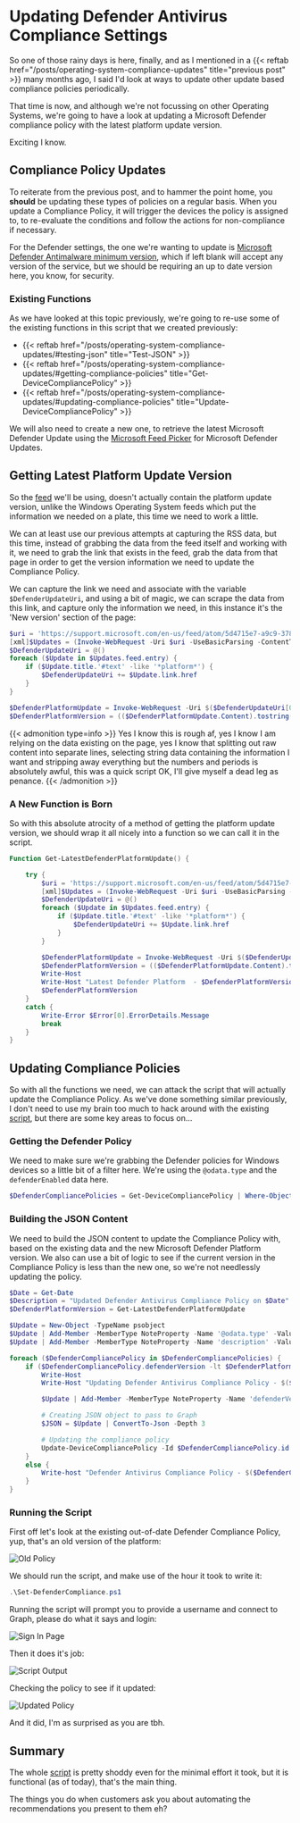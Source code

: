 # Updating Defender Antivirus Compliance Settings


So one of those rainy days is here, finally, and as I mentioned in a {{< reftab href="/posts/operating-system-compliance-updates" title="previous post" >}} many months ago, I said I'd look at ways to update other update based compliance policies periodically.

That time is now, and although we're not focussing on other Operating Systems, we're going to have a look at updating a Microsoft Defender compliance policy with the latest platform update version.

Exciting I know.

## Compliance Policy Updates

To reiterate from the previous post, and to hammer the point home, you **should** be updating these types of policies on a regular basis. When you update a Compliance Policy, it will trigger the devices the policy is assigned to, to re-evaluate the conditions and follow the actions for non-compliance if necessary.

For the Defender settings, the one we're wanting to update is [Microsoft Defender Antimalware minimum version](https://learn.microsoft.com/en-us/mem/intune/protect/compliance-policy-create-windows#defender), which if left blank will accept any version of the service, but we should be requiring an up to date version here, you know, for security.

### Existing Functions

As we have looked at this topic previously, we're going to re-use some of the existing functions in this script that we created previously:

- {{< reftab href="/posts/operating-system-compliance-updates/#testing-json" title="Test-JSON" >}}
- {{< reftab href="/posts/operating-system-compliance-updates/#getting-compliance-policies" title="Get-DeviceCompliancePolicy" >}}
- {{< reftab href="/posts/operating-system-compliance-updates/#updating-compliance-policies" title="Update-DeviceCompliancePolicy" >}}

We will also need to create a new one, to retrieve the latest Microsoft Defender Update using the [Microsoft Feed Picker](https://support.microsoft.com/en-us/rss-feed-picker) for Microsoft Defender Updates.

## Getting Latest Platform Update Version

So the [feed](https://support.microsoft.com/en-us/feed/atom/5d4715e7-a9c9-378e-3f83-fd410db4ef0a) we'll be using, doesn't actually contain the platform update version, unlike the Windows Operating System feeds which put the information we needed on a plate, this time we need to work a little.

We can at least use our previous attempts at capturing the RSS data, but this time, instead of grabbing the data from the feed itself and working with it, we need to grab the link that exists in the feed, grab the data from that page in order to get the version information we need to update the Compliance Policy.

We can capture the link we need and associate with the variable `$DefenderUpdateUri`, and using a bit of magic, we can scrape the data from this link, and capture only the information we need, in this instance it's the 'New version' section of the page:

```PowerShell
$uri = 'https://support.microsoft.com/en-us/feed/atom/5d4715e7-a9c9-378e-3f83-fd410db4ef0a'
[xml]$Updates = (Invoke-WebRequest -Uri $uri -UseBasicParsing -ContentType 'application/xml').Content -replace '[^\x09\x0A\x0D\x20-\xD7FF\xE000-\xFFFD\x10000-x10FFFF]', ''
$DefenderUpdateUri = @()
foreach ($Update in $Updates.feed.entry) {
    if ($Update.title.'#text' -like '*platform*') {
        $DefenderUpdateUri += $Update.link.href
    }
}

$DefenderPlatformUpdate = Invoke-WebRequest -Uri $($DefenderUpdateUri[0])
$DefenderPlatformVersion = (($DefenderPlatformUpdate.Content).tostring() -split "[`r`n]" | Select-String 'New version:') -replace '[^0-9.]'
```

{{< admonition type=info >}}
Yes I know this is rough af, yes I know I am relying on the data existing on the page, yes I know that splitting out raw content into separate lines, selecting string data containing the information I want and stripping away everything but the numbers and periods is absolutely awful, this was a quick script OK, I'll give myself a dead leg as penance.
{{< /admonition >}}

### A New Function is Born

So with this absolute atrocity of a method of getting the platform update version, we should wrap it all nicely into a function so we can call it in the script.

```PowerShell
Function Get-LatestDefenderPlatformUpdate() {

    try {
        $uri = 'https://support.microsoft.com/en-us/feed/atom/5d4715e7-a9c9-378e-3f83-fd410db4ef0a'
        [xml]$Updates = (Invoke-WebRequest -Uri $uri -UseBasicParsing -ContentType 'application/xml').Content -replace '[^\x09\x0A\x0D\x20-\xD7FF\xE000-\xFFFD\x10000-x10FFFF]', ''
        $DefenderUpdateUri = @()
        foreach ($Update in $Updates.feed.entry) {
            if ($Update.title.'#text' -like '*platform*') {
                $DefenderUpdateUri += $Update.link.href
            }
        }

        $DefenderPlatformUpdate = Invoke-WebRequest -Uri $($DefenderUpdateUri[0])
        $DefenderPlatformVersion = (($DefenderPlatformUpdate.Content).tostring() -split "[`r`n]" | Select-String 'New version:') -replace '[^0-9.]'
        Write-Host
        Write-Host "Latest Defender Platform  - $DefenderPlatformVersion" -ForegroundColor Cyan
        $DefenderPlatformVersion
    }
    catch {
        Write-Error $Error[0].ErrorDetails.Message
        break
    }
}
```

## Updating Compliance Policies

So with all the functions we need, we can attack the script that will actually update the Compliance Policy. As we've done something similar previously, I don't need to use my brain too much to hack around with the existing [script](https://github.com/ennnbeee/oddsandendpoints-scripts/blob/main/Intune/Compliance/WindowsOSCompliance/Set-WindowsOSCompliance.ps1), but there are some key areas to focus on...

### Getting the Defender Policy

We need to make sure we're grabbing the Defender policies for Windows devices so a little bit of a filter here. We're using the `@odata.type` and the `defenderEnabled` data here.

```PowerShell
$DefenderCompliancePolicies = Get-DeviceCompliancePolicy | Where-Object { ($_.'@odata.type').contains('windows10CompliancePolicy') -and ($_.defenderEnabled) -ne '' }
```

### Building the JSON Content

We need to build the JSON content to update the Compliance Policy with, based on the existing data and the new Microsoft Defender Platform version. We also can use a bit of logic to see if the current version in the Compliance Policy is less than the new one, so we're not needlessly updating the policy.

```PowerShell
$Date = Get-Date
$Description = "Updated Defender Antivirus Compliance Policy on $Date"
$DefenderPlatformVersion = Get-LatestDefenderPlatformUpdate

$Update = New-Object -TypeName psobject
$Update | Add-Member -MemberType NoteProperty -Name '@odata.type' -Value '#microsoft.graph.windows10CompliancePolicy'
$Update | Add-Member -MemberType NoteProperty -Name 'description' -Value $Description

foreach ($DefenderCompliancePolicy in $DefenderCompliancePolicies) {
    if ($DefenderCompliancePolicy.defenderVersion -lt $DefenderPlatformVersion) {
        Write-Host
        Write-Host "Updating Defender Antivirus Compliance Policy - $($DefenderCompliancePolicy.displayname)" -ForegroundColor Green

        $Update | Add-Member -MemberType NoteProperty -Name 'defenderVersion' -Value $DefenderPlatformVersion

        # Creating JSON object to pass to Graph
        $JSON = $Update | ConvertTo-Json -Depth 3

        # Updating the compliance policy
        Update-DeviceCompliancePolicy -Id $DefenderCompliancePolicy.id -JSON $JSON
    }
    else {
        Write-host "Defender Antivirus Compliance Policy - $($DefenderCompliancePolicy.displayname) already up to date" -ForegroundColor Cyan
    }
}
```

### Running the Script

First off let's look at the existing out-of-date Defender Compliance Policy, yup, that's an old version of the platform:

![Old Policy](img/defender-compliance-old.webp "Defender Compliance Policy in Microsoft Intune.")

We should run the script, and make use of the hour it took to write it:

```PowerShell
.\Set-DefenderCompliance.ps1
```

Running the script will prompt you to provide a username and connect to Graph, please do what it says and login:

![Sign In Page](img/autopilot-bulk-tag-login.webp "An Entra ID authentication prompt.")

Then it does it's job:

![Script Output](img/defender-compliance-script.webp "The PowerShell script updating the Compliance Policy.")

Checking the policy to see if it updated:

![Updated Policy](img/defender-compliance-updated.webp "Updated Defender compliance policy in Microsoft Intune.")

And it did, I'm as surprised as you are tbh.

## Summary

The whole [script](https://github.com/ennnbeee/oddsandendpoints-scripts/blob/main/Intune/Compliance/DefenderCompliance/Set-DefenderCompliance.ps1) is pretty shoddy even for the minimal effort it took, but it is functional (as of today), that's the main thing.

The things you do when customers ask you about automating the recommendations you present to them eh?

